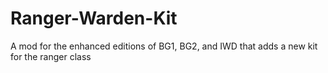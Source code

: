 # Ranger-Warden-Kit
A mod for the enhanced editions of BG1, BG2, and IWD that adds a new kit for the ranger class
